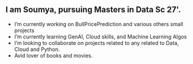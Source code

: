 ## I am Soumya, pursuing Masters in Data Sc 27'.

- I’m currently working on BullPricePrediction and various others small projects
- I’m currently learning GenAI, Cloud skills, and Machine Learning Algos
- I’m looking to collaborate on projects related to any related to Data, Cloud and Python.
- Avid lover of books and movies.
  
